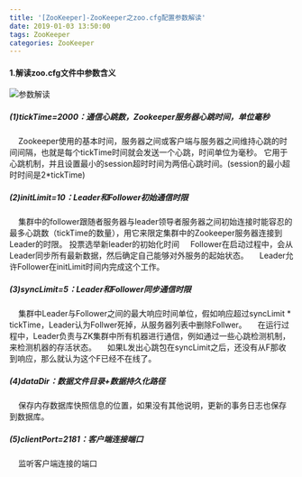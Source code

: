 ```yaml
---
title: '[ZooKeeper]-ZooKeeper之zoo.cfg配置参数解读'
date: 2019-01-03 13:50:00
tags: ZooKeeper
categories: ZooKeeper
---
```


#### 1.解读zoo.cfg文件中参数含义
![参数解读](https://imgconvert.csdnimg.cn/aHR0cHM6Ly91cGxvYWQtaW1hZ2VzLmppYW5zaHUuaW8vdXBsb2FkX2ltYWdlcy80MzkxNDA3LTlhZWRlNjA4NTQ0MDc0ODIucG5n?x-oss-process=image/format,png)

##### (1)tickTime=2000：通信心跳数，Zookeeper服务器心跳时间，单位毫秒
&nbsp;&nbsp;&nbsp;&nbsp;Zookeeper使用的基本时间，服务器之间或客户端与服务器之间维持心跳的时间间隔，也就是每个tickTime时间就会发送一个心跳，时间单位为毫秒。
它用于心跳机制，并且设置最小的session超时时间为两倍心跳时间。(session的最小超时时间是2*tickTime)

##### (2)initLimit=10：Leader和Follower初始通信时限
&nbsp;&nbsp;&nbsp;&nbsp;集群中的follower跟随者服务器与leader领导者服务器之间初始连接时能容忍的最多心跳数（tickTime的数量），用它来限定集群中的Zookeeper服务器连接到Leader的时限。
投票选举新leader的初始化时间
&nbsp;&nbsp;&nbsp;&nbsp;Follower在启动过程中，会从Leader同步所有最新数据，然后确定自己能够对外服务的起始状态。
&nbsp;&nbsp;&nbsp;&nbsp;Leader允许Follower在initLimit时间内完成这个工作。

##### (3)syncLimit=5：Leader和Follower同步通信时限

&nbsp;&nbsp;&nbsp;&nbsp;集群中Leader与Follower之间的最大响应时间单位，假如响应超过syncLimit * tickTime，Leader认为Follwer死掉，从服务器列表中删除Follwer。
&nbsp;&nbsp;&nbsp;&nbsp;在运行过程中，Leader负责与ZK集群中所有机器进行通信，例如通过一些心跳检测机制，来检测机器的存活状态。
&nbsp;&nbsp;&nbsp;&nbsp;如果L发出心跳包在syncLimit之后，还没有从F那收到响应，那么就认为这个F已经不在线了。

##### (4)dataDir：数据文件目录+数据持久化路径
&nbsp;&nbsp;&nbsp;&nbsp;保存内存数据库快照信息的位置，如果没有其他说明，更新的事务日志也保存到数据库。

##### (5)clientPort=2181：客户端连接端口
&nbsp;&nbsp;&nbsp;&nbsp;监听客户端连接的端口
